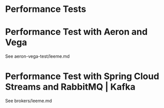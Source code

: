 # Performance Tests

# Performance Test with Aeron and Vega
See aeron-vega-test/leeme.md

# Performance Test with Spring Cloud Streams and RabbitMQ | Kafka
See brokers/leeme.md
